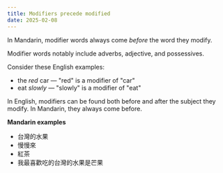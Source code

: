 ```yaml
---
title: Modifiers precede modified
date: 2025-02-08
---
```


In Mandarin, modifier words always come _before_ the word they modify.

<!--more-->

Modifier words notably include adverbs, adjective, and possessives.

Consider these English examples:
- the _red_ car — "red" is a modifier of "car"
- eat _slowly_ — "slowly" is a modifier of "eat"

In English, modifiers can be found both before and after the subject they modify. In Mandarin, they always come before.

**Mandarin examples**

- 台灣的水果
- 慢慢來
- 紅茶
- 我最喜歡吃的台灣的水果是芒果

